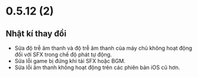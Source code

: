 # 0.5.12 (2)

## Nhật kí thay đổi

- Sửa độ trễ âm thanh và độ trễ âm thanh của máy chủ không hoạt động đối với SFX trong chế độ phát tự động.
- Sửa lỗi game bị đứng khi tải SFX hoặc BGM.
- Sửa lỗi âm thanh không hoạt động trên các phiên bản iOS cũ hơn.
